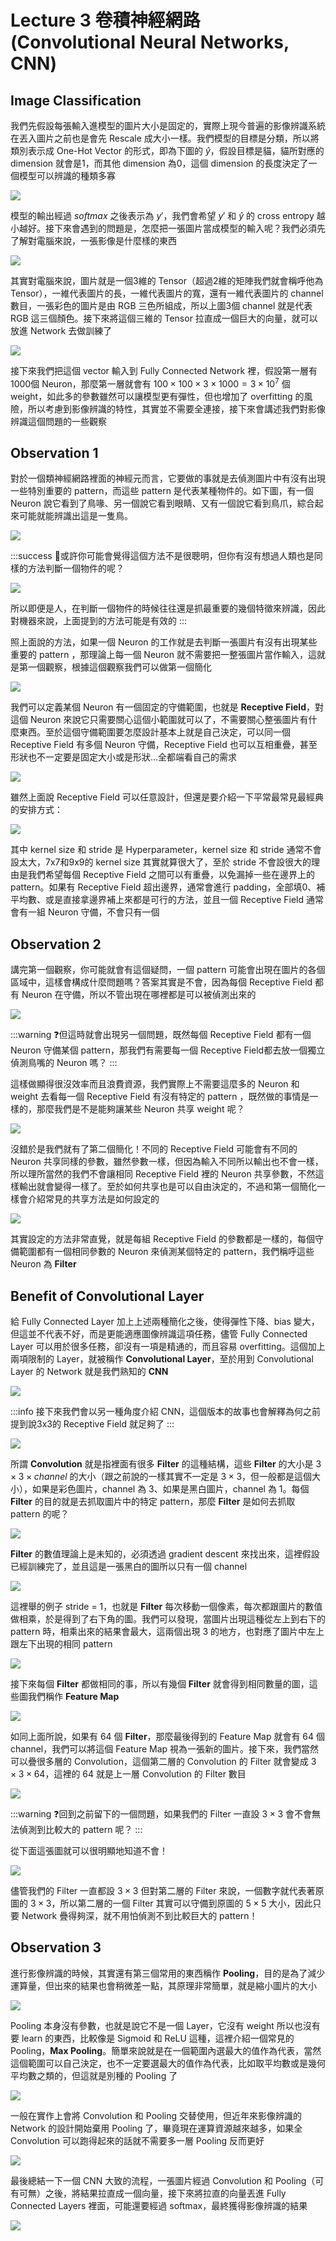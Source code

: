 # Lecture 3 卷積神經網路 (Convolutional Neural Networks, CNN)

## Image Classification

我們先假設每張輸入進模型的圖片大小是固定的，實際上現今普遍的影像辨識系統在丟入圖片之前也是會先 Rescale 成大小一樣。我們模型的目標是分類，所以將類別表示成 One-Hot Vector 的形式，即為下圖的 $\hat{y}$，假設目標是貓，貓所對應的 dimension 就會是1，而其他 dimension 為0，這個 dimension 的長度決定了一個模型可以辨識的種類多寡

![](https://i.imgur.com/UKjO0oY.png)

模型的輸出經過 $softmax$ 之後表示為 $y'$，我們會希望 $y'$ 和 $\hat{y}$ 的 cross entropy 越小越好。接下來會遇到的問題是，怎麼把一張圖片當成模型的輸入呢？我們必須先了解對電腦來說，一張影像是什麼樣的東西

![](https://i.imgur.com/hkmYscn.png)

其實對電腦來說，圖片就是一個3維的 Tensor（超過2維的矩陣我們就會稱呼他為 Tensor），一維代表圖片的長，一維代表圖片的寬，還有一維代表圖片的 channel 數目，一張彩色的圖片是由 RGB 三色所組成，所以上圖3個 channel 就是代表 RGB 這三個顏色。接下來將這個三維的 Tensor 拉直成一個巨大的向量，就可以放進 Network 去做訓練了

![](https://i.imgur.com/KBgrB5f.png)

接下來我們把這個 vector 輸入到 Fully Connected Network 裡，假設第一層有1000個 Neuron，那麼第一層就會有 $100\times100\times3\times1000=3\times10^7$ 個 weight，如此多的參數雖然可以讓模型更有彈性，但也增加了 overfitting 的風險，所以考慮到影像辨識的特性，其實並不需要全連接，接下來會講述我們對影像辨識這個問題的一些觀察

## Observation 1

對於一個類神經網路裡面的神經元而言，它要做的事就是去偵測圖片中有沒有出現一些特別重要的 pattern，而這些 pattern 是代表某種物件的。如下圖，有一個 Neuron 說它看到了鳥喙、另一個說它看到眼睛、又有一個說它看到鳥爪，綜合起來可能就能辨識出這是一隻鳥。

![](https://i.imgur.com/vXKUwY0.png)

:::success
🤔或許你可能會覺得這個方法不是很聰明，但你有沒有想過人類也是同樣的方法判斷一個物件的呢？

![](https://i.imgur.com/RD5Q5k9.png)

所以即便是人，在判斷一個物件的時候往往還是抓最重要的幾個特徵來辨識，因此對機器來說，上面提到的方法可能是有效的
:::

照上面說的方法，如果一個 Neuron 的工作就是去判斷一張圖片有沒有出現某些重要的 pattern ，那理論上每一個 Neuron 就不需要把一整張圖片當作輸入，這就是第一個觀察，根據這個觀察我們可以做第一個簡化

![](https://i.imgur.com/r120Qrl.png)

我們可以定義某個 Neuron 有一個固定的守備範圍，也就是 **Receptive Field**，對這個 Neuron 來說它只需要關心這個小範圍就可以了，不需要關心整張圖片有什麼東西。至於這個守備範圍要怎麼設計基本上就是自己決定，可以同一個 Receptive Field 有多個 Neuron 守備，Receptive Field 也可以互相重疊，甚至形狀也不一定要是固定大小或是形狀...全都端看自己的需求

![](https://i.imgur.com/uxNKqC2.png)

雖然上面說 Receptive Field 可以任意設計，但還是要介紹一下平常最常見最經典的安排方式：

![](https://i.imgur.com/LcVitq7.png)

其中 kernel size 和 stride 是 Hyperparameter，kernel size 和 stride 通常不會設太大，7x7和9x9的 kernel size 其實就算很大了，至於 stride 不會設很大的理由是我們希望每個 Receptive Field 之間可以有重疊，以免漏掉一些在邊界上的 pattern。如果有 Receptive Field 超出邊界，通常會進行 padding，全部填0、補平均數、或是直接拿邊界補上來都是可行的方法，並且一個 Receptive Field 通常會有一組 Neuron 守備，不會只有一個

## Observation 2

講完第一個觀察，你可能就會有這個疑問，一個 pattern 可能會出現在圖片的各個區域中，這樣會構成什麼問題嗎？答案其實是不會，因為每個 Receptive Field 都有 Neuron 在守備，所以不管出現在哪裡都是可以被偵測出來的

![](https://i.imgur.com/i0HDgju.png)

:::warning
❓但這時就會出現另一個問題，既然每個 Receptive Field 都有一個 Neuron 守備某個 pattern，那我們有需要每一個 Receptive Field都去放一個獨立偵測鳥嘴的 Neuron 嗎？
:::

這樣做顯得很沒效率而且浪費資源，我們實際上不需要這麼多的 Neuron 和 weight 去看每一個 Receptive Field 有沒有特定的 pattern ，既然做的事情是一樣的，那麼我們是不是能夠讓某些 Neuron 共享 weight 呢？

![](https://i.imgur.com/nylB5RL.png)

沒錯於是我們就有了第二個簡化！不同的 Receptive Field 可能會有不同的 Neuron 共享同樣的參數，雖然參數一樣，但因為輸入不同所以輸出也不會一樣，所以理所當然的我們不會讓相同 Receptive Field 裡的 Neuron 共享參數，不然這樣輸出就會變得一樣了。至於如何共享也是可以自由決定的，不過和第一個簡化一樣會介紹常見的共享方法是如何設定的

![](https://i.imgur.com/1d4Kl0O.png)

其實設定的方法非常直覺，就是每組 Receptive Field 的參數都是一樣的，每個守備範圍都有一個相同參數的 Neuron 來偵測某個特定的 pattern，我們稱呼這些 Neuron 為 **Filter**

## Benefit of Convolutional Layer

給 Fully Connected Layer 加上上述兩種簡化之後，使得彈性下降、bias 變大，但這並不代表不好，而是更能適應圖像辨識這項任務，儘管 Fully Connected Layer 可以用於很多任務，卻沒有一項是精通的，而且容易 overfitting。這個加上兩項限制的 Layer，就被稱作 **Convolutional Layer**，至於用到 Convolutional Layer 的 Network 就是我們熟知的 **CNN**

![](https://i.imgur.com/8k9eSNd.png)

:::info
接下來我們會以另一種角度介紹 CNN，這個版本的故事也會解釋為何之前提到說3x3的 Receptive Field 就足夠了
:::

![](https://i.imgur.com/SCoAxsL.png)

所謂 **Convolution** 就是指裡面有很多 **Filter** 的這種結構，這些 **Filter** 的大小是 $3\times3\times channel$ 的大小（跟之前說的一樣其實不一定是 $3\times3$，但一般都是這個大小），如果是彩色圖片，channel 為 3、如果是黑白圖片，channel 為 1。每個 **Filter** 的目的就是去抓取圖片中的特定 pattern，那麼 **Filter** 是如何去抓取 pattern 的呢？

![](https://i.imgur.com/T62Qu0B.png)

**Filter** 的數值理論上是未知的，必須透過 gradient descent 來找出來，這裡假設已經訓練完了，並且這是一張黑白的圖所以只有一個 channel

![](https://i.imgur.com/hrdRJSA.png)

這裡舉的例子 stride = 1，也就是 **Filter** 每次移動一個像素，每次都跟圖片的數值做相乘，於是得到了右下角的圖。我們可以發現，當圖片出現這種從左上到右下的 pattern 時，相乘出來的結果會最大，這兩個出現 3 的地方，也對應了圖片中左上跟左下出現的相同 pattern

![](https://i.imgur.com/HL76u9t.png)

接下來每個 **Filter** 都做相同的事，所以有幾個 **Filter** 就會得到相同數量的圖，這些圖我們稱作 **Feature Map**

![](https://i.imgur.com/LxW8WB9.png)

如同上面所說，如果有 64 個 **Filter**，那麼最後得到的 Feature Map 就會有 64 個 channel，我們可以將這個 Feature Map 視為一張新的圖片。接下來，我們當然可以疊很多層的 Convolution，這個第二層的 Convolution 的 Filter 就會變成 $3\times3\times64$，這裡的 64 就是上一層 Convolution 的 Filter 數目

![](https://i.imgur.com/Mp0mJ2Q.png)

:::warning
❓回到之前留下的一個問題，如果我們的 Filter 一直設 $3\times3$ 會不會無法偵測到比較大的 pattern 呢？
:::

從下面這張圖就可以很明顯地知道不會！

![](https://i.imgur.com/7yyakAo.png)

儘管我們的 Filter 一直都設 $3\times3$ 但對第二層的 Filter 來說，一個數字就代表著原圖的 $3\times3$，所以第二層的一個 Filter 其實可以守備到原圖的 $5\times5$ 大小，因此只要 Network 疊得夠深，就不用怕偵測不到比較巨大的 pattern！

## Observation 3

進行影像辨識的時候，其實還有第三個常用的東西稱作 **Pooling**，目的是為了減少運算量，但出來的結果也會稍微差一點，其原理非常簡單，就是縮小圖片的大小

![](https://i.imgur.com/YD837g2.png)

Pooling 本身沒有參數，也就是說它不是一個 Layer，它沒有 weight 所以也沒有要 learn 的東西，比較像是 Sigmoid 和 ReLU 這種，這裡介紹一個常見的 Pooling，**Max Pooling**。簡單來說就是在一個範圍內選最大的值作為代表，當然這個範圍可以自己決定，也不一定要選最大的值作為代表，比如取平均數或是幾何平均數之類的，但這就是別種的 Pooling 了

![](https://i.imgur.com/wDyYrod.png)

一般在實作上會將 Convolution 和 Pooling 交替使用，但近年來影像辨識的 Network 的設計開始棄用 Pooling 了，畢竟現在運算資源越來越多，如果全 Convolution 可以跑得起來的話就不需要多一層 Pooling 反而更好

![](https://i.imgur.com/O0fQfEr.png)

最後總結一下一個 CNN 大致的流程，一張圖片經過 Convolution 和 Pooling（可有可無）之後，將結果拉直成一個向量，接下來將拉直的向量丟進 Fully Connected Layers 裡面，可能還要經過 softmax，最終獲得影像辨識的結果

![](https://i.imgur.com/b427pYT.png)
